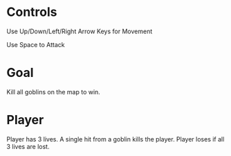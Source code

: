 # Controls
Use Up/Down/Left/Right Arrow Keys for Movement

Use Space to Attack

# Goal
Kill all goblins on the map to win.

# Player
Player has 3 lives. A single hit from a goblin kills the player. Player loses if all 3 lives are lost.


